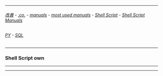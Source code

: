 
---

###### [改善](https://github.com/ttltrk/0C/blob/master/README.MD) - [.co.](https://github.com/ttltrk/PRG/blob/master/CODING.MD) - [manuals](https://github.com/ttltrk/PRG/blob/master/MAN.MD) - [most used manuals](https://github.com/ttltrk/PRG/blob/master/MUM.MD) - [Shell Script](https://github.com/ttltrk/ELSE/blob/master/SHELL/OSSM/OSSM.MD) - [Shell Script Manuals](https://github.com/ttltrk/ELSE/blob/master/SHELL/OSSM/SSM.MD)

###### [PY](https://github.com/ttltrk/PRG/blob/master/PY/DOC/PY/MAN/MAN.MD) - [SQL](https://github.com/ttltrk/DB/blob/master/SQL/DOC/OSM/OSQLM/SQLM/SQLM.MD#^) 
---

### Shell Script own

---

---
